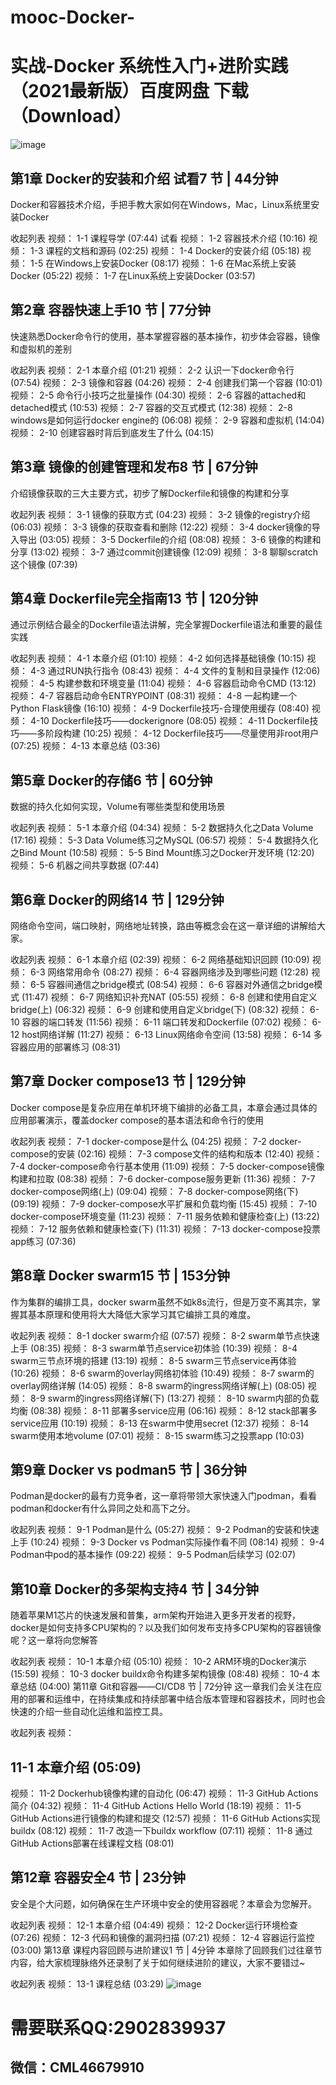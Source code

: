 # mooc-Docker-
# 实战-Docker 系统性入门+进阶实践（2021最新版）百度网盘 下载（Download）
![image](https://user-images.githubusercontent.com/41461298/134807722-8894fbed-09a4-40e9-b53c-f1bca20e7428.png)
## 第1章 Docker的安装和介绍 试看7 节 | 44分钟
Docker和容器技术介绍，手把手教大家如何在Windows，Mac，Linux系统里安装Docker

收起列表
视频：
1-1 课程导学 (07:44)
试看
视频：
1-2 容器技术介绍 (10:16)
视频：
1-3 课程的文档和源码 (02:25)
视频：
1-4 Docker的安装介绍 (05:18)
视频：
1-5 在Windows上安装Docker (08:17)
视频：
1-6 在Mac系统上安装Docker (05:22)
视频：
1-7 在Linux系统上安装Docker (03:57)
## 第2章 容器快速上手10 节 | 77分钟
快速熟悉Docker命令行的使用，基本掌握容器的基本操作，初步体会容器，镜像和虚拟机的差别

收起列表
视频：
2-1 本章介绍 (01:21)
视频：
2-2 认识一下docker命令行 (07:54)
视频：
2-3 镜像和容器 (04:26)
视频：
2-4 创建我们第一个容器 (10:01)
视频：
2-5 命令行小技巧之批量操作 (04:30)
视频：
2-6 容器的attached和detached模式 (10:53)
视频：
2-7 容器的交互式模式 (12:38)
视频：
2-8 windows是如何运行docker engine的 (06:08)
视频：
2-9 容器和虚拟机 (14:04)
视频：
2-10 创建容器时背后到底发生了什么 (04:15)
## 第3章 镜像的创建管理和发布8 节 | 67分钟
介绍镜像获取的三大主要方式，初步了解Dockerfile和镜像的构建和分享

收起列表
视频：
3-1 镜像的获取方式 (04:23)
视频：
3-2 镜像的registry介绍 (06:03)
视频：
3-3 镜像的获取查看和删除 (12:22)
视频：
3-4 docker镜像的导入导出 (03:05)
视频：
3-5 Dockerfile的介绍 (08:08)
视频：
3-6 镜像的构建和分享 (13:02)
视频：
3-7 通过commit创建镜像 (12:09)
视频：
3-8 聊聊scratch这个镜像 (07:39)
## 第4章 Dockerfile完全指南13 节 | 120分钟
通过示例结合最全的Dockerfile语法讲解，完全掌握Dockerfile语法和重要的最佳实践

收起列表
视频：
4-1 本章介绍 (01:10)
视频：
4-2 如何选择基础镜像 (10:15)
视频：
4-3 通过RUN执行指令 (08:43)
视频：
4-4 文件的复制和目录操作 (12:06)
视频：
4-5 构建参数和环境变量 (11:04)
视频：
4-6 容器启动命令CMD (13:12)
视频：
4-7 容器启动命令ENTRYPOINT (08:31)
视频：
4-8 一起构建一个Python Flask镜像 (16:10)
视频：
4-9 Dockerfile技巧-合理使用缓存 (08:40)
视频：
4-10 Dockerfile技巧——dockerignore (08:05)
视频：
4-11 Dockerfile技巧——多阶段构建 (10:25)
视频：
4-12 Dockerfile技巧——尽量使用非root用户 (07:25)
视频：
4-13 本章总结 (03:36)
## 第5章 Docker的存储6 节 | 60分钟
数据的持久化如何实现，Volume有哪些类型和使用场景

收起列表
视频：
5-1 本章介绍 (04:34)
视频：
5-2 数据持久化之Data Volume (17:16)
视频：
5-3 Data Volume练习之MySQL (06:57)
视频：
5-4 数据持久化之Bind Mount (10:58)
视频：
5-5 Bind Mount练习之Docker开发环境 (12:20)
视频：
5-6 机器之间共享数据 (07:44)
## 第6章 Docker的网络14 节 | 129分钟
网络命令空间，端口映射，网络地址转换，路由等概念会在这一章详细的讲解给大家。

收起列表
视频：
6-1 本章介绍 (02:39)
视频：
6-2 网络基础知识回顾 (10:09)
视频：
6-3 网络常用命令 (08:27)
视频：
6-4 容器网络涉及到哪些问题 (12:28)
视频：
6-5 容器间通信之bridge模式 (08:54)
视频：
6-6 容器对外通信之bridge模式 (11:47)
视频：
6-7 网络知识补充NAT (05:55)
视频：
6-8 创建和使用自定义bridge(上) (06:32)
视频：
6-9 创建和使用自定义bridge(下) (08:32)
视频：
6-10 容器的端口转发 (11:56)
视频：
6-11 端口转发和Dockerfile (07:02)
视频：
6-12 host网络详解 (11:27)
视频：
6-13 Linux网络命令空间 (13:58)
视频：
6-14 多容器应用的部署练习 (08:31)
## 第7章 Docker compose13 节 | 129分钟
Docker compose是复杂应用在单机环境下编排的必备工具，本章会通过具体的应用部署演示，覆盖docker compose的基本语法和命令行的使用

收起列表
视频：
7-1 docker-compose是什么 (04:25)
视频：
7-2 docker-compose的安装 (02:16)
视频：
7-3 compose文件的结构和版本 (12:40)
视频：
7-4 docker-compose命令行基本使用 (11:09)
视频：
7-5 docker-compose镜像构建和拉取 (08:38)
视频：
7-6 docker-compose服务更新 (11:36)
视频：
7-7 docker-compose网络(上) (09:04)
视频：
7-8 docker-compose网络(下) (09:19)
视频：
7-9 docker-compose水平扩展和负载均衡 (15:45)
视频：
7-10 docker-compose环境变量 (11:23)
视频：
7-11 服务依赖和健康检查(上) (13:22)
视频：
7-12 服务依赖和健康检查(下) (11:31)
视频：
7-13 docker-compose投票app练习 (07:36)
## 第8章 Docker swarm15 节 | 153分钟
作为集群的编排工具，docker swarm虽然不如k8s流行，但是万变不离其宗，掌握其基本原理和使用将大大降低大家学习其它编排工具的难度。

收起列表
视频：
8-1 docker swarm介绍 (07:57)
视频：
8-2 swarm单节点快速上手 (08:35)
视频：
8-3 swarm单节点service初体验 (10:39)
视频：
8-4 swarm三节点环境的搭建 (13:19)
视频：
8-5 swarm三节点service再体验 (10:26)
视频：
8-6 swarm的overlay网络初体验 (10:49)
视频：
8-7 swarm的overlay网络详解 (14:05)
视频：
8-8 swarm的ingress网络详解(上) (08:05)
视频：
8-9 swarm的ingress网络详解(下) (13:27)
视频：
8-10 swarm内部的负载均衡 (08:38)
视频：
8-11 部署多service应用 (06:16)
视频：
8-12 stack部署多service应用 (10:19)
视频：
8-13 在swarm中使用secret (12:37)
视频：
8-14 swarm使用本地volume (07:01)
视频：
8-15 swarm练习之投票app (10:03)
## 第9章 Docker vs podman5 节 | 36分钟
Podman是docker的最有力竞争者，这一章将带领大家快速入门podman，看看podman和docker有什么异同之处和高下之分。

收起列表
视频：
9-1 Podman是什么 (05:27)
视频：
9-2 Podman的安装和快速上手 (10:24)
视频：
9-3 Docker vs Podman实际操作看不同 (08:14)
视频：
9-4 Podman中pod的基本操作 (09:22)
视频：
9-5 Podman后续学习 (02:07)
## 第10章 Docker的多架构支持4 节 | 34分钟
随着苹果M1芯片的快速发展和普集，arm架构开始进入更多开发者的视野，docker是如何支持多CPU架构的？以及我们如何发布支持多CPU架构的容器镜像呢？这一章将向您解答

收起列表
视频：
10-1 本章介绍 (05:10)
视频：
10-2 ARM环境的Docker演示 (15:59)
视频：
10-3 docker buildx命令构建多架构镜像 (08:48)
视频：
10-4 本章总结 (04:00)
第11章 Git和容器——CI/CD8 节 | 72分钟
这一章我们会关注在应用的部署和运维中，在持续集成和持续部署中结合版本管理和容器技术，同时也会快速的介绍一些自动化运维和监控工具。

收起列表
视频：
## 11-1 本章介绍 (05:09)
视频：
11-2 Dockerhub镜像构建的自动化 (06:47)
视频：
11-3 GitHub Actions简介 (04:32)
视频：
11-4 GitHub Actions Hello World (18:19)
视频：
11-5 GitHub Actions进行镜像的构建和提交 (12:57)
视频：
11-6 GitHub Actions实现buildx (08:12)
视频：
11-7 改造一下buildx workflow (07:11)
视频：
11-8 通过GitHub Actions部署在线课程文档 (08:01)
## 第12章 容器安全4 节 | 23分钟
安全是个大问题，如何确保在生产环境中安全的使用容器呢？本章会为您解开。

收起列表
视频：
12-1 本章介绍 (04:49)
视频：
12-2 Docker运行环境检查 (07:26)
视频：
12-3 代码和镜像的漏洞扫描 (07:21)
视频：
12-4 容器运行监控 (03:00)
第13章 课程内容回顾与进阶建议1 节 | 4分钟
本章除了回顾我们过往章节内容，给大家梳理脉络外还录制了关于如何继续进阶的建议，大家不要错过~

收起列表
视频：
13-1 课程总结 (03:29)
![image](https://user-images.githubusercontent.com/41461298/134807743-9144e13d-c2ae-4366-8be3-91595b9cbb6d.png)
# 需要联系QQ:2902839937
## 微信：CML46679910
